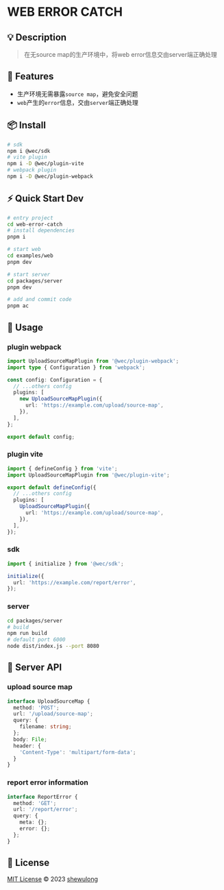 # WEB ERROR CATCH

## 💡 Description

> 在无source map的生产环境中，将web error信息交由server端正确处理

## 🚀 Features

- 生产环境无需暴露`source map`，避免安全问题
- `web`产生的`error`信息，交由`server`端正确处理

## 📦 Install

```bash
# sdk
npm i @wec/sdk
# vite plugin
npm i -D @wec/plugin-vite
# webpack plugin
npm i -D @wec/plugin-webpack
```

## ⚡ Quick Start Dev

```bash
# entry project
cd web-error-catch
# install dependencies
pnpm i

# start web
cd examples/web
pnpm dev

# start server
cd packages/server
pnpm dev

# add and commit code
pnpm ac
```

## 🦄 Usage

### plugin webpack

```ts
import UploadSourceMapPlugin from '@wec/plugin-webpack';
import type { Configuration } from 'webpack';

const config: Configuration = {
  // ...others config
  plugins: [
    new UploadSourceMapPlugin({
      url: 'https://example.com/upload/source-map',
    }),
  ],
};

export default config;
```

### plugin vite

```ts
import { defineConfig } from 'vite';
import UploadSourceMapPlugin from '@wec/plugin-vite';

export default defineConfig({
  // ...others config
  plugins: [
    UploadSourceMapPlugin({
      url: 'https://example.com/upload/source-map',
    }),
  ],
});
```

### sdk

```ts
import { initialize } from '@wec/sdk';

initialize({
  url: 'https://example.com/report/error',
});
```

### server

```bash
cd packages/server
# build
npm run build
# default port 6000
node dist/index.js --port 8080
```

## 🔑 Server API

### upload source map

```ts
interface UploadSourceMap {
  method: 'POST';
  url: '/upload/source-map';
  query: {
    filename: string;
  };
  body: File;
  header: {
    'Content-Type': 'multipart/form-data';
  }
}
```

### report error information

```ts
interface ReportError {
  method: 'GET';
  url: '/report/error';
  query: {
    meta: {};
    error: {};
  };
}
```

## 📄 License

[MIT License](https://gitlab.com/shewulong/web-error-catch/blob/master/LICENSE.md) © 2023 [shewulong](https://gitlab.com/shewulong)
